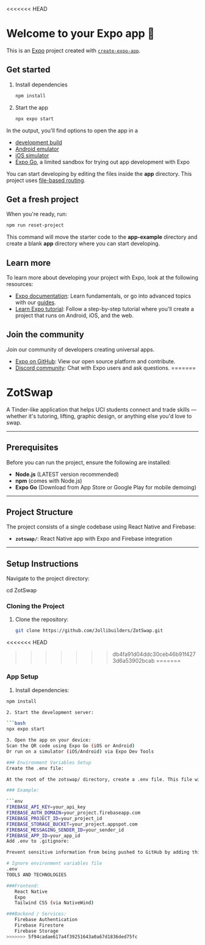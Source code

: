 <<<<<<< HEAD
# Welcome to your Expo app 👋

This is an [Expo](https://expo.dev) project created with [`create-expo-app`](https://www.npmjs.com/package/create-expo-app).

## Get started

1. Install dependencies

   ```bash
   npm install
   ```

2. Start the app

   ```bash
   npx expo start
   ```

In the output, you'll find options to open the app in a

- [development build](https://docs.expo.dev/develop/development-builds/introduction/)
- [Android emulator](https://docs.expo.dev/workflow/android-studio-emulator/)
- [iOS simulator](https://docs.expo.dev/workflow/ios-simulator/)
- [Expo Go](https://expo.dev/go), a limited sandbox for trying out app development with Expo

You can start developing by editing the files inside the **app** directory. This project uses [file-based routing](https://docs.expo.dev/router/introduction).

## Get a fresh project

When you're ready, run:

```bash
npm run reset-project
```

This command will move the starter code to the **app-example** directory and create a blank **app** directory where you can start developing.

## Learn more

To learn more about developing your project with Expo, look at the following resources:

- [Expo documentation](https://docs.expo.dev/): Learn fundamentals, or go into advanced topics with our [guides](https://docs.expo.dev/guides).
- [Learn Expo tutorial](https://docs.expo.dev/tutorial/introduction/): Follow a step-by-step tutorial where you'll create a project that runs on Android, iOS, and the web.

## Join the community

Join our community of developers creating universal apps.

- [Expo on GitHub](https://github.com/expo/expo): View our open source platform and contribute.
- [Discord community](https://chat.expo.dev): Chat with Expo users and ask questions.
=======
# ZotSwap

A Tinder-like application that helps UCI students connect and trade skills — whether it's tutoring, lifting, graphic design, or anything else you'd love to swap.

---

## Prerequisites

Before you can run the project, ensure the following are installed:

- **Node.js** (LATEST version recommended)
- **npm** (comes with Node.js)
- **Expo Go** (Download from App Store or Google Play for mobile demoing)

---

## Project Structure

The project consists of a single codebase using React Native and Firebase:

- **`zotswap/`**: React Native app with Expo and Firebase integration

---

## Setup Instructions

Navigate to the project directory:

cd ZotSwap


### Cloning the Project

1. Clone the repository:
   ```bash
   git clone https://github.com/Jollibuilders/ZotSwap.git
<<<<<<< HEAD
>>>>>>> db4fa91d04ddc30ceb46b91f4273d6a53902bcab
=======

### App Setup
1. Install dependencies:

```bash
npm install

2. Start the development server:

```bash
npx expo start

3. Open the app on your device:
Scan the QR code using Expo Go (iOS or Android)
Or run on a simulator (iOS/Android) via Expo Dev Tools

### Environment Variables Setup
Create the .env file:

At the root of the zotswap/ directory, create a .env file. This file will store your Firebase API keys and other secrets.

### Example:

```env
FIREBASE_API_KEY=your_api_key
FIREBASE_AUTH_DOMAIN=your_project.firebaseapp.com
FIREBASE_PROJECT_ID=your_project_id
FIREBASE_STORAGE_BUCKET=your_project.appspot.com
FIREBASE_MESSAGING_SENDER_ID=your_sender_id
FIREBASE_APP_ID=your_app_id
Add .env to .gitignore:

Prevent sensitive information from being pushed to GitHub by adding this to your .gitignore:

# Ignore environment variables file
.env
TOOLS AND TECHNOLOGIES

###Frontend:
   React Native
   Expo
   Tailwind CSS (via NativeWind)

###Backend / Services:
   Firebase Authentication
   Firebase Firestore 
   Firebase Storage 
>>>>>>> 5f94cadae617a4f39251643a0a67d1836ded75fc
